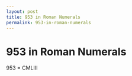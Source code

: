 ```yaml
---
layout: post
title: 953 in Roman Numerals
permalink: 953-in-roman-numerals
---
```


# 953 in Roman Numerals

953 = CMLIII
